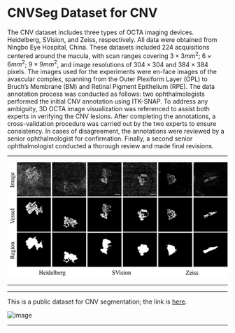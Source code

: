 #  CNVSeg Dataset for CNV
The CNV dataset includes three types of OCTA imaging devices. Heidelberg, SVision, and Zeiss, respectively. All data were obtained from Ningbo Eye Hospital, China. These datasets included 224 acquisitions centered around the macula, with scan ranges covering 
$3 \times 3mm^2$; $6 \times 6mm^2$; $9 \times 9mm^2$, and image resolutions of $304 \times 304$ and $384 \times 384$ pixels. The images used for the experiments were en-face images of the avascular complex, spanning from the Outer Plexiform Layer (OPL) to Bruch’s Membrane (BM) and Retinal Pigment Epithelium (RPE). 
The data annotation process was conducted as follows: two ophthalmologists performed the initial CNV annotation using ITK-SNAP. To address any ambiguity, 3D OCTA image visualization was referenced to assist both experts in verifying the CNV lesions. After completing the annotations, a cross-validation procedure was carried out by the two experts to ensure consistency. In cases of disagreement, the annotations were reviewed by a senior ophthalmologist for confirmation. Finally, a second senior ophthalmologist conducted a thorough review and made final revisions. 


****

![image](https://github.com/jiongzhang-john/CNV/blob/main/images/dataset.png)
****




****

This is a public dataset for CNV segmentation; the link is [here](https://zenodo.org/records/13895504). 

![image](https://github.com/jiongzhang-john/CNV/blob/main/images/link.png)

****
